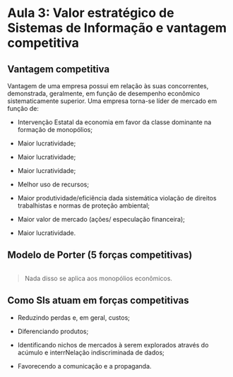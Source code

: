 # Aula 3: Valor estratégico de Sistemas de Informação e vantagem competitiva

## Vantagem competitiva

Vantagem de uma empresa possui em relação às suas concorrentes, demonstrada, geralmente, em função de desempenho econômico sistematicamente superior. Uma empresa torna-se líder de mercado em função de:

- Intervenção Estatal da economia em favor da classe dominante na formação de monopólios;

- Maior lucratividade;

- Maior lucratividade;

- Maior lucratividade;

- Melhor uso de recursos;

- Maior produtividade/eficiência dada sistemática violação de direitos trabalhistas e normas de proteção ambiental;

- Maior valor de mercado (ações/ especulação financeira);

- Maior lucratividade.

## Modelo de Porter (5 forças competitivas)

<img src="file:///home/user/Documents/Drives/USP/Sistemas%20de%20Informação/Fundamentos%20de%20Sistemas%20de%20Informação/Imagens/d13139bc0af9b237e6f15fb5ee0da83c3183f199.svg" title="" alt="" data-align="center">

> Nada disso se aplica aos monopólios econômicos.

## Como SIs atuam em forças competitivas

- Reduzindo perdas e, em geral, custos;

- Diferenciando produtos;

- Identificando nichos de mercados à serem explorados através do acúmulo e interrNelação indiscriminada de dados;

- Favorecendo a comunicação e a propaganda.